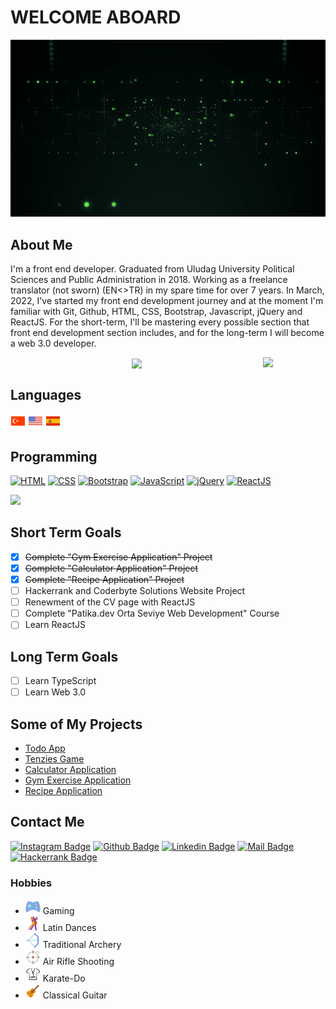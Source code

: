 # WELCOME ABOARD

<p align="center">
    <img src="./img/gif1.gif">
</p>

## About Me

I'm a front end developer. Graduated from Uludag University Political Sciences and Public Administration in 2018. Working as a freelance translator (not sworn) (EN<>TR) in my spare time for over 7 years. In March, 2022, I've started my front end development journey and at the moment I'm familiar with Git, Github, HTML, CSS, Bootstrap, Javascript, jQuery and ReactJS. For the short-term, I'll be mastering every possible section that front end development section includes, and for the long-term I will become a web 3.0 developer.
<p align="center" style="text-align: center;">
    <a href="https://github.com/halibal">
    <img
        width="100px"
        align="right"
        src="https://visitor-badge.glitch.me/badge?page_id=halibal.visitor-badge&left_color=grey&right_color=blueviolet&left_text=My%20Page%20Visitors"
        />
    </a>
</p>
<p align="center" style="text-align: center;">
    <a href="https://github.com/halibal">
    <img
        width="200px"
        align="center"
        src="https://github-profile-trophy.vercel.app/?username=halibal&theme=dracula&title=Commit,Repository&column=2&margin-w=15&margin-h=15"
        />
    </a>
</p>

## Languages

![Turkish Flag](./img/icons8-turkey-24.png)
![USA Flag](./img/icons8-usa-24.png)
![Spanish Flag](./img/icons8-spain-flag-24.png)

## Programming

[![HTML](https://img.shields.io/badge/html-e34c26?style=for-the-badge&logo=html5&logoColor=white)](###Programming)
[![CSS](https://img.shields.io/badge/css-264de4?style=for-the-badge&logo=css3&logoColor=white)](###Programming)
[![Bootstrap](https://img.shields.io/badge/Bootstrap-563D7C?style=for-the-badge&logo=bootstrap&logoColor=white)](###Programming)
[![JavaScript](https://img.shields.io/badge/javascript-f0db4f?style=for-the-badge&logo=javascript&logoColor=white)](###Programming)
[![jQuery](https://img.shields.io/badge/jQuery-0769AD?style=for-the-badge&logo=jquery&logoColor=white)](###Programming)
[![ReactJS](https://img.shields.io/badge/-ReactJs-61DAFB?logo=react&logoColor=white&style=for-the-badge)](###Programming)

<a href="https://github.com/halibal">
        <img height="113em" src="https://github-readme-stats.vercel.app/api/top-langs?username=halibal&layout=compact&theme=dracula&hide=jupyter%20notebook&langs_count=7"/>
</a>

## Short Term Goals

- [X] ~~Complete "Gym Exercise Application" Project~~
- [X] ~~Complete "Calculator Application" Project~~
- [X] ~~Complete "Recipe Application" Project~~
- [ ] Hackerrank and Coderbyte Solutions Website Project
- [ ] Renewment of the CV page with ReactJS
- [ ] Complete "Patika.dev Orta Seviye Web Development" Course
- [ ] Learn ReactJS

## Long Term Goals

- [ ] Learn TypeScript
- [ ] Learn Web 3.0

## Some of My Projects

- [Todo App](https://halibal.github.io/todo-react/)
- [Tenzies Game](https://halibal.github.io/tenzies-game/)
- [Calculator Application](https://halibal.github.io/calculator-application-reactjs/)
- [Gym Exercise Application](https://halibal-gym-application.netlify.app)
- [Recipe Application](https://halibal.github.io/recipe-application/)

## Contact Me

[![Instagram Badge](https://img.shields.io/badge/instagram-fb3958?style=for-the-badge&logo=instagram&logoColor=white)](https://www.instagram.com/halibal__/)
[![Github Badge](https://img.shields.io/badge/github-333?style=for-the-badge&logo=github&logoColor=white)](https://github.com/halibal)
[![Linkedin Badge](https://img.shields.io/badge/linkedin-%230077B5.svg?&style=for-the-badge&logo=linkedin&logoColor=white)](https://www.linkedin.com/in/halilagul/)
[![Mail Badge](https://img.shields.io/badge/email-c14438?style=for-the-badge&logo=Gmail&logoColor=white&link=mailto:halibal95@gmail.com)](mailto:halibal95@gmail.com)
[![Hackerrank Badge](https://img.shields.io/badge/-Hackerrank-2EC866?style=for-the-badge&logo=HackerRank&logoColor=white)](https://www.hackerrank.com/halibal95)

### Hobbies

- ![Gaming](./img/icons8-game-24.png) Gaming
- ![Latin Dances](./img/icons8-tango-24.png) Latin Dances
- ![Traditional Archery](./img/icons8-archery-24.png) Traditional Archery
- ![Air Rifle Shooting](./img/icons8-shooting-target-24.png) Air Rifle Shooting
- ![Karate-Do](./img/icons8-karate-24.png) Karate-Do
- ![Classical Guitar](./img/icons8-guitar-24.png) Classical Guitar
